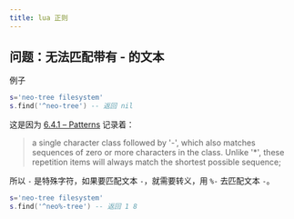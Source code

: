 ```yaml
---
title: lua 正则
---
```



## 问题：无法匹配带有 - 的文本

例子

```lua
s='neo-tree filesystem'
s.find('^neo-tree') -- 返回 nil
```

这是因为 [6.4.1 – Patterns](https://www.lua.org/manual/5.4/manual.html#6.4.1) 记录着：

> a single character class followed by '-', which also matches sequences of zero or more characters in the class. Unlike '*', these repetition items will always match the shortest possible sequence;

所以 `-` 是特殊字符，如果要匹配文本 `-`，就需要转义，用 `%-` 去匹配文本 `-`。

```lua
s='neo-tree filesystem'
s.find('^neo%-tree') -- 返回 1 8
```
